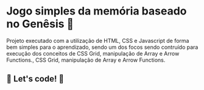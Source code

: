 # Jogo simples da memória baseado no Genêsis 🧠
Projeto executado com a utilização de HTML, CSS e Javascript de forma bem simples para o aprendizado, 
sendo um dos focos sendo contruído para execução dos conceitos de CSS Grid, manipulação de Array e Arrow Functions., CSS Grid, manipulação de Array e Arrow Functions.

## 🚀 Let's code! 🚀
